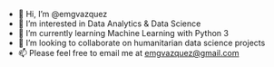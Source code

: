 - 👋 Hi, I’m @emgvazquez
- 👀 I’m interested in Data Analytics & Data Science
- 🌱 I’m currently learning Machine Learning with Python 3
- 💞️ I’m looking to collaborate on humanitarian data science projects
- 📫 Please feel free to email me at emgvazquez@gmail.com

<!---
emgvazquez/emgvazquez is a ✨ special ✨ repository because its `README.md` (this file) appears on your GitHub profile.
You can click the Preview link to take a look at your changes.
--->
